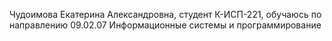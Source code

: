 Чудоимова Екатерина Александровна, студент К-ИСП-221, обучаюсь по направлению 09.02.07 Информационные системы и программирование
